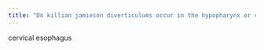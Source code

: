```yaml
---
title: "Do killian jamieson diverticulums occur in the hypopharynx or cervical esophagus"
---
```

cervical esophagus

